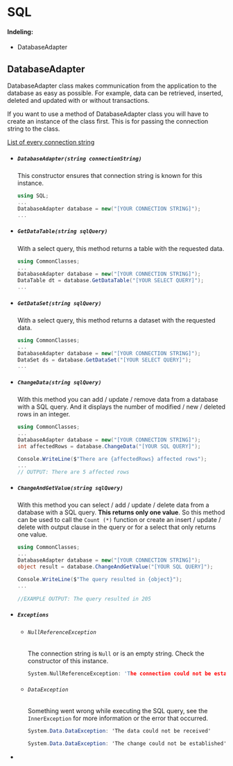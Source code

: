 # SQL

#### Indeling:

- DatabaseAdapter

## DatabaseAdapter

DatabaseAdapter class makes communication from the application to the database as easy as possible. For example, data can be retrieved, inserted, deleted and updated with or without transactions.

If you want to use a method of DatabaseAdapter class you will have to create an instance of the class first. This is for passing the connection string to the class.

<a href="https://www.connectionstrings.com/" target="_blank">List of every connection string</a>



- ##### `DatabaseAdapter(string connectionString)`

  This constructor ensures that connection string is known for this instance. 

  ```c#
  using SQL;
  ...
  DatabaseAdapter database = new("[YOUR CONNECTION STRING]");
  ...
  ```

  

- ##### `GetDataTable(string sqlQuery)`

  With a select query, this method returns a table with the requested data. 

  ```c#
  using CommonClasses;
  ...
  DatabaseAdapter database = new("[YOUR CONNECTION STRING]");
  DataTable dt = database.GetDataTable("[YOUR SELECT QUERY]");
  ...
  ```

  

- ##### `GetDataSet(string sqlQuery)`

  With a select query, this method returns a dataset with the requested data.

  ```c#
  using CommonClasses;
  ...
  DatabaseAdapter database = new("[YOUR CONNECTION STRING]");
  DataSet ds = database.GetDataSet("[YOUR SELECT QUERY]");
  ...
  ```

  

- ##### `ChangeData(string sqlQuery)`

  With this method you can add / update / remove data from a database with a SQL query. And it displays the number of modified / new / deleted rows in an integer.

  ```c#
  using CommonClasses;
  ...
  DatabaseAdapter database = new("[YOUR CONNECTION STRING]");
  int affectedRows = database.ChangeData("[YOUR SQL QUERY]");
  
  Console.WriteLine($"There are {affectedRows} affected rows");
  ...
  // OUTPUT: There are 5 affected rows
  
  
  ```




- ##### `ChangeAndGetValue(string sqlQuery)`

  With this method you can select / add / update / delete data from a database with a SQL query. **This returns only one value**. So this method can be used to call the `Count (*)` function or create an insert / update / delete with output clause in the query or for a select that only returns one value.

  ```c#
  using CommonClasses;
  ...
  DatabaseAdapter database = new("[YOUR CONNECTION STRING]");
  object result = database.ChangeAndGetValue("[YOUR SQL QUERY]");
  
  Console.WriteLine($"The query resulted in {object}");
  ...
      
  //EXAMPLE OUTPUT: The query resulted in 205
  ```

  



- ##### `Exceptions`

  

  - ###### `NullReferenceException`

    The connection string is `Null` or is an empty string. Check the constructor of this instance.

    ```c
    System.NullReferenceException: 'The connection could not be established because connection string was empty'
    ```

    

  - ###### `DataException`

    Something went wrong while executing the SQL query, see the `InnerException` for more information or the error that occurred.

    ```c#
    System.Data.DataException: 'The data could not be received'
    ```

    ```c#
    System.Data.DataException: 'The change could not be established'
    ```

    

- 